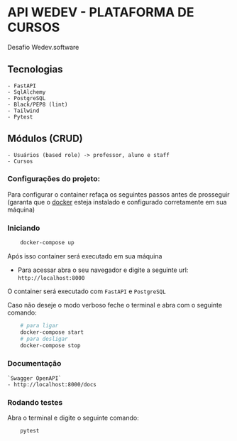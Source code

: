 # API WEDEV - PLATAFORMA DE CURSOS
Desafio Wedev.software

## Tecnologias
    - FastAPI
    - SqlAlchemy
    - PostgreSQL
    - Black/PEP8 (lint)
    - Tailwind
    - Pytest

## Módulos (CRUD)
    - Usuários (based role) -> professor, aluno e staff
    - Cursos

### Configurações do projeto:
Para configurar o container refaça os seguintes passos antes de prosseguir (garanta que o [docker](https://docs.docker.com/engine/install/) esteja instalado e configurado corretamente em sua máquina)

### Iniciando
```bash
    docker-compose up
```

Após isso container será executado em sua máquina
- Para acessar abra o seu navegador e digite a seguinte url: `http://localhost:8000`

O container será executado com `FastAPI` e `PostgreSQL`

Caso não deseje o modo verboso feche o terminal e abra com o seguinte comando:

```bash
    # para ligar
    docker-compose start
    # para desligar
    docker-compose stop
```

### Documentação
    `Swagger OpenAPI`
    - http://localhost:8000/docs


### Rodando testes
Abra o terminal e digite o seguinte comando:

```bash
    pytest
```
